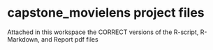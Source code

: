 # capstone_movielens project files
Attached in this workspace the CORRECT versions of the R-script, R-Markdown, and Report pdf files
